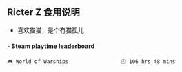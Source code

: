## Ricter Z 食用说明
- 喜欢猫猫，是个冇猫孤儿

<!-- steam-box start -->
#### - Steam playtime leaderboard
```text
🎮 World of Warships                 🕘 106 hrs 48 mins
```
<!-- Powered by https://github.com/YouEclipse/steam-box . -->
<!-- steam-box end -->

